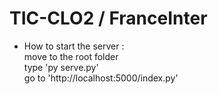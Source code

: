 # TIC-CLO2 / FranceInter

* How to start the server :<br>
move to the root folder<br>
type 'py serve.py'<br>
go to 'http://localhost:5000/index.py'